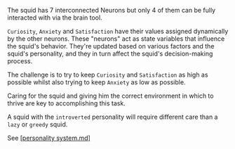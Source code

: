 The squid has 7 interconnected Neurons but only 4 of them can be fully interacted with via the brain tool. 

`Curiosity`, `Anxiety` and `Satisfaction` have their values assigned dynamically by the other neurons.
These "neurons" act as state variables that influence the squid's behavior. They're updated based on various factors and the squid's personality, and they in turn affect the squid's decision-making process.

The challenge is to try to keep `Curiosity` and `Satisfaction` as high as possible whilst also trying to keep `Anxiety` as low as possible.

Caring for the squid and giving him the correct environment in which to thrive are key to accomplishing this task.

A squid with the `introverted` personality will require different care than a `lazy` or `greedy` squid.

See [[personality system.md] ](https://github.com/ViciousSquid/Dosidicus/blob/main/Docs/Personality%20system.md)



